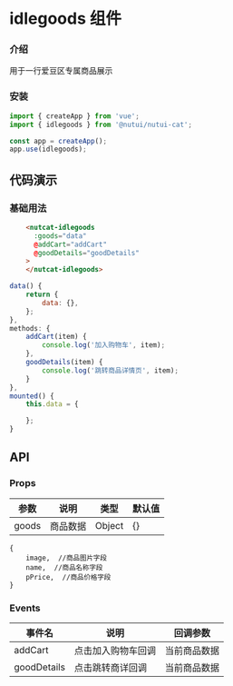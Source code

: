 #  idlegoods 组件

### 介绍

用于一行爱豆区专属商品展示

### 安装

``` javascript
import { createApp } from 'vue';
import { idlegoods } from '@nutui/nutui-cat';

const app = createApp();
app.use(idlegoods);
```

## 代码演示

### 基础用法

```html
    <nutcat-idlegoods
      :goods="data"
      @addCart="addCart"
      @goodDetails="goodDetails"
    >
    </nutcat-idlegoods>
```
```javascript
data() {
    return {
        data: {},
    };
},
methods: {
    addCart(item) {
        console.log('加入购物车', item);
    },
    goodDetails(item) {
        console.log('跳转商品详情页', item);
    }
},
mounted() {
    this.data = {

    };
}
```

## API

### Props

| 参数         | 说明                             | 类型   | 默认值           |
|--------------|----------------------------------|--------|------------------|
| goods         | 商品数据               | Object | {}               |

```
{
    image,  //商品图片字段
    name,  //商品名称字段
    pPrice,  //商品价格字段
}       
```
### Events

| 事件名 | 说明           | 回调参数     |
|--------|----------------|--------------|
| addCart  | 点击加入购物车回调 | 当前商品数据 |
| goodDetails  | 点击跳转商详回调 | 当前商品数据 |
    